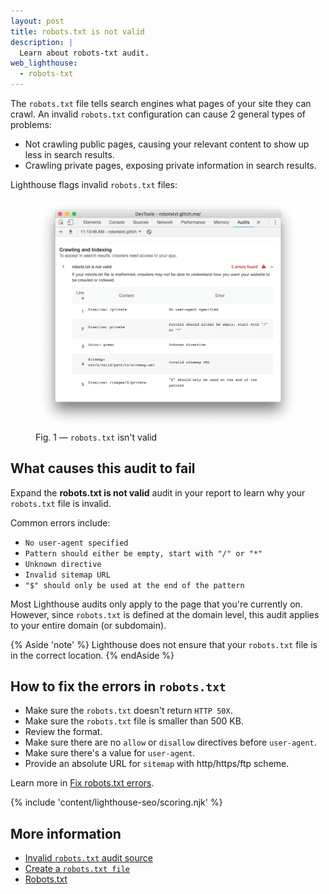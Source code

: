 ```yaml
---
layout: post
title: robots.txt is not valid
description: |
  Learn about robots-txt audit.
web_lighthouse:
  - robots-txt
---
```


The `robots.txt` file tells search engines
what pages of your site they can crawl.
An invalid `robots.txt` configuration can cause
2 general types of problems:

- Not crawling public pages, causing your relevant content
to show up less in search results.
- Crawling private pages,
exposing private information in search results.

Lighthouse flags invalid `robots.txt` files:

<figure class="w-figure">
  <img class="w-screenshot w-screenshot--filled" src="robots-txt.png" alt="Lighthouse audit showing invalid robots.txt">
  <figcaption class="w-figcaption">
    Fig. 1 — <code>robots.txt</code> isn't valid
  </figcaption>
</figure>

## What causes this audit to fail

Expand the **robots.txt is not valid** audit in your report
to learn why your `robots.txt` file is invalid.

Common errors include:

- `No user-agent specified`
- `Pattern should either be empty, start with "/" or "*"` 
- `Unknown directive`
- `Invalid sitemap URL`
- `"$" should only be used at the end of the pattern` 

Most Lighthouse audits only apply to the page that you're currently on.
However, since `robots.txt` is defined at the domain level,
this audit applies to your entire domain (or subdomain). 

{% Aside 'note' %}
Lighthouse does not ensure that your `robots.txt` file is
in the correct location.
{% endAside %}

## How to fix the errors in `robots.txt`

- Make sure the `robots.txt` doesn't return `HTTP 50X`.
- Make sure the `robots.txt` file is smaller than 500 KB.
- Review the format.
- Make sure there are no `allow` or `disallow` directives before `user-agent`.
- Make sure there's a value for `user-agent`.
- Provide an absolute URL for `sitemap` with http/https/ftp scheme.

Learn more in [Fix robots.txt errors](/fix-robot-errors).

{% include 'content/lighthouse-seo/scoring.njk' %}

## More information

- [Invalid `robots.txt` audit source](https://github.com/GoogleChrome/lighthouse/blob/master/lighthouse-core/audits/seo/robots-txt.js)
- [Create a `robots.txt file`](https://support.google.com/webmasters/answer/6062596)
- [Robots.txt](https://moz.com/learn/seo/robotstxt)
